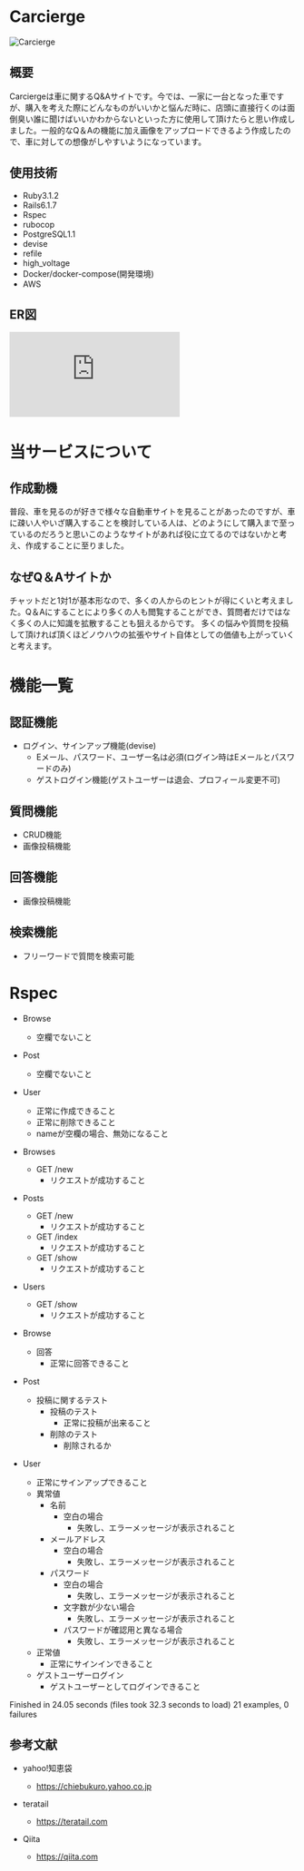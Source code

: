# Carcierge
![Carcierge](https://user-images.githubusercontent.com/97498529/221390351-4f9f68f4-6ce3-49d5-b233-6031e516182a.png)
## 概要
Carciergeは車に関するQ&Aサイトです。今では、一家に一台となった車ですが、購入を考えた際にどんなものがいいかと悩んだ時に、店頭に直接行くのは面倒臭い誰に聞けばいいかわからないといった方に使用して頂けたらと思い作成しました。一般的なQ＆Aの機能に加え画像をアップロードできるよう作成したので、車に対しての想像がしやすいようになっています。

## 使用技術

- Ruby3.1.2
- Rails6.1.7
- Rspec
- rubocop
- PostgreSQL1.1
- devise
- refile
- high_voltage
- Docker/docker-compose(開発環境)
- AWS

## ER図

![erd.pdf](https://github.com/Yassuy13/Carcierge/files/10833046/erd.pdf)

# 当サービスについて
## 作成動機
普段、車を見るのが好きで様々な自動車サイトを見ることがあったのですが、車に疎い人やいざ購入することを検討している人は、どのようにして購入まで至っているのだろうと思いこのようなサイトがあれば役に立てるのではないかと考え、作成することに至りました。

## なぜQ＆Aサイトか
チャットだと1対1が基本形なので、多くの人からのヒントが得にくいと考えました。Q＆Aにすることにより多くの人も閲覧することができ、質問者だけではなく多くの人に知識を拡散することも狙えるからです。
多くの悩みや質問を投稿して頂ければ頂くほどノウハウの拡張やサイト自体としての価値も上がっていくと考えます。

# 機能一覧
## 認証機能
- ログイン、サインアップ機能(devise)
  - Eメール、パスワード、ユーザー名は必須(ログイン時はEメールとパスワードのみ)
  - ゲストログイン機能(ゲストユーザーは退会、プロフィール変更不可)

## 質問機能
- CRUD機能
- 画像投稿機能

## 回答機能
- 画像投稿機能

## 検索機能
- フリーワードで質問を検索可能

# Rspec
- Browse
  - 空欄でないこと

- Post
  - 空欄でないこと

- User
  - 正常に作成できること
  - 正常に削除できること
  - nameが空欄の場合、無効になること

- Browses
  - GET /new
    - リクエストが成功すること

- Posts
  - GET /new
    - リクエストが成功すること
  - GET /index
    - リクエストが成功すること
  - GET /show
    - リクエストが成功すること

- Users
  - GET /show
    - リクエストが成功すること

- Browse
  - 回答
    - 正常に回答できること

- Post
  - 投稿に関するテスト
    - 投稿のテスト
      - 正常に投稿が出来ること
    - 削除のテスト
      - 削除されるか

- User
  - 正常にサインアップできること
  - 異常値
    - 名前
      - 空白の場合
        - 失敗し、エラーメッセージが表示されること
    - メールアドレス
      - 空白の場合
        - 失敗し、エラーメッセージが表示されること
    - パスワード
      - 空白の場合
        - 失敗し、エラーメッセージが表示されること
      - 文字数が少ない場合
        - 失敗し、エラーメッセージが表示されること
      - パスワードが確認用と異なる場合
        - 失敗し、エラーメッセージが表示されること
  - 正常値
    - 正常にサインインできること
  - ゲストユーザーログイン
    - ゲストユーザーとしてログインできること

Finished in 24.05 seconds (files took 32.3 seconds to load)
21 examples, 0 failures

## 参考文献

- yahoo!知恵袋
  - https://chiebukuro.yahoo.co.jp

- teratail
  - https://teratail.com

- Qiita
  - https://qiita.com
